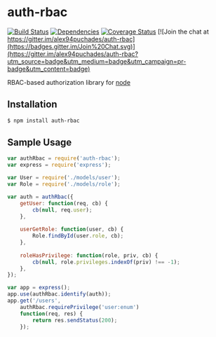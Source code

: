 # auth-rbac

[![Build Status](https://travis-ci.org/alex94puchades/auth-rbac.svg?branch=master)](https://travis-ci.org/alex94puchades/auth-rbac)
[![Dependencies](https://david-dm.org/alex94puchades/auth-rbac.svg)](https://david-dm.org/alex94puchades/auth-rbac)
[![Coverage Status](https://coveralls.io/repos/alex94puchades/auth-rbac/badge.svg)](https://coveralls.io/r/alex94puchades/auth-rbac)
[![Join the chat at https://gitter.im/alex94puchades/auth-rbac](https://badges.gitter.im/Join%20Chat.svg)](https://gitter.im/alex94puchades/auth-rbac?utm_source=badge&utm_medium=badge&utm_campaign=pr-badge&utm_content=badge)

RBAC-based authorization library for [node](http://nodejs.org/)

## Installation

```bash
$ npm install auth-rbac
```

## Sample Usage

```js
var authRbac = require('auth-rbac');
var express = require('express');

var User = require('./models/user');
var Role = require('./models/role');

var auth = authRbac({
	getUser: function(req, cb) {
		cb(null, req.user);
	},
	
	userGetRole: function(user, cb) {
		Role.findById(user.role, cb);
	},
	
	roleHasPrivilege: function(role, priv, cb) {
		cb(null, role.privileges.indexOf(priv) !== -1);
	},
});

var app = express();
app.use(authRbac.identify(auth));
app.get('/users',
	authRbac.requirePrivilege('user:enum')
	function(req, res) {
		return res.sendStatus(200);
	});
```
